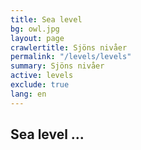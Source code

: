 ```yaml
---
title: Sea level
bg: owl.jpg
layout: page
crawlertitle: Sjöns nivåer
permalink: "/levels/levels"
summary: Sjöns nivåer
active: levels
exclude: true
lang: en
---
```


## Sea level ...

